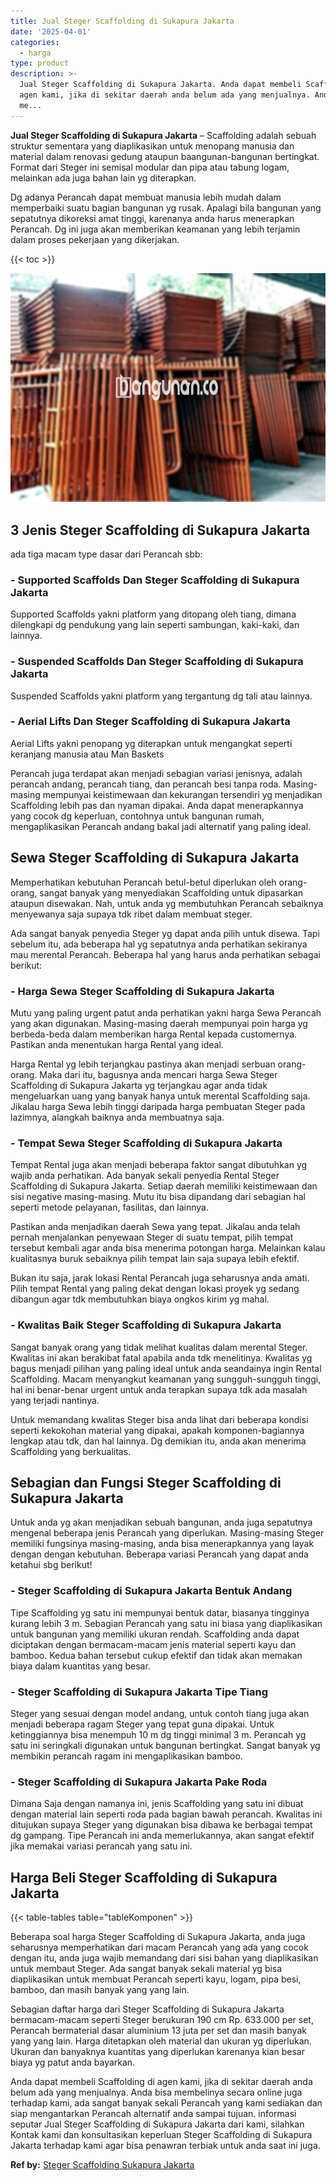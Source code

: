 ```yaml
---
title: Jual Steger Scaffolding di Sukapura Jakarta
date: '2025-04-01'
categories:
  - harga
type: product
description: >-
  Jual Steger Scaffolding di Sukapura Jakarta. Anda dapat membeli Scaffolding di
  agen kami, jika di sekitar daerah anda belum ada yang menjualnya. Anda bisa
  me...
---
```


**Jual Steger Scaffolding di Sukapura Jakarta** – Scaffolding adalah sebuah struktur sementara yang diaplikasikan untuk menopang manusia dan material dalam renovasi gedung ataupun baangunan-bangunan bertingkat. Format dari Steger ini semisal modular dan pipa atau tabung logam, melainkan ada juga bahan lain yg diterapkan.

Dg adanya Perancah dapat membuat manusia lebih mudah dalam memperbaiki suatu bagian bangunan yg rusak. Apalagi bila bangunan yang sepatutnya dikoreksi amat tinggi, karenanya anda harus menerapkan Perancah. Dg ini juga akan memberikan keamanan yang lebih terjamin dalam proses pekerjaan yang dikerjakan.

{{< toc >}}

![Jual Steger Scaffolding di Sukapura Jakarta](/images/sewa-scaffolding-steger-13.png)

## 3 Jenis Steger Scaffolding di Sukapura Jakarta

ada tiga macam type dasar dari Perancah sbb:

### \- Supported Scaffolds Dan Steger Scaffolding di Sukapura Jakarta

Supported Scaffolds yakni platform yang ditopang oleh tiang, dimana dilengkapi dg pendukung yang lain seperti sambungan, kaki-kaki, dan lainnya.

### \- Suspended Scaffolds Dan Steger Scaffolding di Sukapura Jakarta

Suspended Scaffolds yakni platform yang tergantung dg tali atau lainnya.

### \- Aerial Lifts Dan Steger Scaffolding di Sukapura Jakarta

Aerial Lifts yakni penopang yg diterapkan untuk mengangkat seperti keranjang manusia atau Man Baskets

Perancah juga terdapat akan menjadi sebagian variasi jenisnya, adalah perancah andang, perancah tiang, dan perancah besi tanpa roda. Masing-masing mempunyai keistimewaan dan kekurangan tersendiri yg menjadikan Scaffolding lebih pas dan nyaman dipakai. Anda dapat menerapkannya yang cocok dg keperluan, contohnya untuk bangunan rumah, mengaplikasikan Perancah andang bakal jadi alternatif yang paling ideal.

## Sewa Steger Scaffolding di Sukapura Jakarta

Memperhatikan kebutuhan Perancah betul-betul diperlukan oleh orang-orang, sangat banyak yang menyediakan Scaffolding untuk dipasarkan ataupun disewakan. Nah, untuk anda yg membutuhkan Perancah sebaiknya menyewanya saja supaya tdk ribet dalam membuat steger.

Ada sangat banyak penyedia Steger yg dapat anda pilih untuk disewa. Tapi sebelum itu, ada beberapa hal yg sepatutnya anda perhatikan sekiranya mau merental Perancah. Beberapa hal yang harus anda perhatikan sebagai berikut:

### \- Harga Sewa Steger Scaffolding di Sukapura Jakarta

Mutu yang paling urgent patut anda perhatikan yakni harga Sewa Perancah yang akan digunakan. Masing-masing daerah mempunyai poin harga yg berbeda-beda dalam memberikan harga Rental kepada customernya. Pastikan anda menentukan harga Rental yang ideal.

Harga Rental yg lebih terjangkau pastinya akan menjadi serbuan orang-orang. Maka dari itu, bagusnya anda mencari harga Sewa Steger Scaffolding di Sukapura Jakarta yg terjangkau agar anda tidak mengeluarkan uang yang banyak hanya untuk merental Scaffolding saja. Jikalau harga Sewa lebih tinggi daripada harga pembuatan Steger pada lazimnya, alangkah baiknya anda membuatnya saja.

### \- Tempat Sewa Steger Scaffolding di Sukapura Jakarta

Tempat Rental juga akan menjadi beberapa faktor sangat dibutuhkan yg wajib anda perhatikan. Ada banyak sekali penyedia Rental Steger Scaffolding di Sukapura Jakarta. Setiap daerah memiliki keistimewaan dan sisi negative masing-masing. Mutu itu bisa dipandang dari sebagian hal seperti metode pelayanan, fasilitas, dan lainnya.

Pastikan anda menjadikan daerah Sewa yang tepat. Jikalau anda telah pernah menjalankan penyewaan Steger di suatu tempat, pilih tempat tersebut kembali agar anda bisa menerima potongan harga. Melainkan kalau kualitasnya buruk sebaiknya pilih tempat lain saja supaya lebih efektif.

Bukan itu saja, jarak lokasi Rental Perancah juga seharusnya anda amati. Pilih tempat Rental yang paling dekat dengan lokasi proyek yg sedang dibangun agar tdk membutuhkan biaya ongkos kirim yg mahal.

### \- Kwalitas Baik Steger Scaffolding di Sukapura Jakarta

Sangat banyak orang yang tidak melihat kualitas dalam merental Steger. Kwalitas ini akan berakibat fatal apabila anda tdk menelitinya. Kwalitas yg bagus menjadi pilihan yang paling ideal untuk anda seandainya ingin Rental Scaffolding. Macam menyangkut keamanan yang sungguh-sungguh tinggi, hal ini benar-benar urgent untuk anda terapkan supaya tdk ada masalah yang terjadi nantinya.

Untuk memandang kwalitas Steger bisa anda lihat dari beberapa kondisi seperti kekokohan material yang dipakai, apakah komponen-bagiannya lengkap atau tdk, dan hal lainnya. Dg demikian itu, anda akan menerima Scaffolding yang berkualitas.

## Sebagian dan Fungsi Steger Scaffolding di Sukapura Jakarta

Untuk anda yg akan menjadikan sebuah bangunan, anda juga sepatutnya mengenal beberapa jenis Perancah yang diperlukan. Masing-masing Steger memiliki fungsinya masing-masing, anda bisa menerapkannya yang layak dengan dengan kebutuhan. Beberapa variasi Perancah yang dapat anda ketahui sbg berikut!

### \- Steger Scaffolding di Sukapura Jakarta Bentuk Andang

Tipe Scaffolding yg satu ini mempunyai bentuk datar, biasanya tingginya kurang lebih 3 m. Sebagian Perancah yang satu ini biasa yang diaplikasikan untuk bangunan yang memiliki ukuran rendah. Scaffolding anda dapat diciptakan dengan bermacam-macam jenis material seperti kayu dan bamboo. Kedua bahan tersebut cukup efektif dan tidak akan memakan biaya dalam kuantitas yang besar.

### \- Steger Scaffolding di Sukapura Jakarta Tipe Tiang

Steger yang sesuai dengan model andang, untuk contoh tiang juga akan menjadi beberapa ragam Steger yang tepat guna dipakai. Untuk ketinggiannya bisa menempuh 10 m dg tinggi minimal 3 m. Perancah yg satu ini seringkali digunakan untuk bangunan bertingkat. Sangat banyak yg membikin perancah ragam ini mengaplikasikan bamboo.

### \- Steger Scaffolding di Sukapura Jakarta Pake Roda

Dimana Saja dengan namanya ini, jenis Scaffolding yang satu ini dibuat dengan material lain seperti roda pada bagian bawah perancah. Kwalitas ini ditujukan supaya Steger yang digunakan bisa dibawa ke berbagai tempat dg gampang. Tipe Perancah ini anda memerlukannya, akan sangat efektif jika memakai variasi perancah yang satu ini.

## Harga Beli Steger Scaffolding di Sukapura Jakarta

{{< table-tables table="tableKomponen" >}}

Beberapa soal harga Steger Scaffolding di Sukapura Jakarta, anda juga seharusnya memperhatikan dari macam Perancah yang ada yang cocok dengan itu, anda juga wajib memandang dari sisi bahan yang diaplikasikan untuk membaut Steger. Ada sangat banyak sekali material yg bisa diaplikasikan untuk membuat Perancah seperti kayu, logam, pipa besi, bamboo, dan masih banyak yang yang lain.

Sebagian daftar harga dari Steger Scaffolding di Sukapura Jakarta bermacam-macam seperti Steger berukuran 190 cm Rp. 633.000 per set, Perancah bermaterial dasar aluminium 13 juta per set dan masih banyak yang yang lain. Harga ditetapkan oleh material dan ukuran yg diperlukan. Ukuran dan banyaknya kuantitas yang diperlukan karenanya kian besar biaya yg patut anda bayarkan.

Anda dapat membeli Scaffolding di agen kami, jika di sekitar daerah anda belum ada yang menjualnya. Anda bisa membelinya secara online juga terhadap kami, ada sangat banyak sekali Perancah yang kami sediakan dan siap mengantarkan Perancah alternatif anda sampai tujuan. informasi seputar Jual Steger Scaffolding di Sukapura Jakarta dari kami, silahkan Kontak kami dan konsultasikan keperluan Steger Scaffolding di Sukapura Jakarta terhadap kami agar bisa penawran terbiak untuk anda saat ini juga.

**Ref by:** [Steger Scaffolding Sukapura Jakarta](https://id.wikipedia.org/wiki/Steger)
